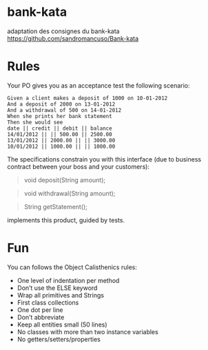 # bank-kata
adaptation des consignes du bank-kata https://github.com/sandromancuso/Bank-kata

# Rules
Your PO gives you as an acceptance test the following scenario:
```
Given a client makes a deposit of 1000 on 10-01-2012
And a deposit of 2000 on 13-01-2012
And a withdrawal of 500 on 14-01-2012
When she prints her bank statement
Then she would see
date || credit || debit || balance
14/01/2012 || || 500.00 || 2500.00
13/01/2012 || 2000.00 || || 3000.00
10/01/2012 || 1000.00 || || 1000.00 
```

The specifications constrain you with this interface (due to business contract between your boss and your customers):

>	void deposit(String amount); 

>	void withdrawal(String amount);

>	String getStatement();

implements this product, guided by tests.

# Fun

You can follows the Object Calisthenics rules:

- One level of indentation per method
- Don’t use the ELSE keyword
- Wrap all primitives and Strings
- First class collections
- One dot per line
- Don’t abbreviate
- Keep all entities small (50 lines)
- No classes with more than two instance variables
- No getters/setters/properties


